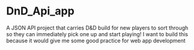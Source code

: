 # DnD_Api_app
A JSON API project that carries D&amp;D build for new players to sort through so they can immediately pick one up and start playing!
I want to build this because it would give me some good practice for web app development 
